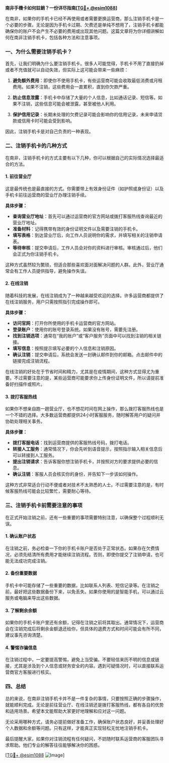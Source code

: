 **南非手機卡如何註銷？一份详尽指南[[TG💪+ @esim1088](https://t.me/s/esim1088)]**

在南非，如果你的手机卡已经不再使用或者需要更换运营商，那么注销手机卡是一个必要的步骤。无论是因为手机卡过期、欠费还是单纯不想用了，注销手机卡都能确保你的账户不会产生不必要的费用或出现其他问题。这篇文章将为你详细讲解如何在南非注销手机卡，包括各种方法和注意事项。

### 一、为什么需要注销手机卡？

首先，让我们明确为什么要注销手机卡。很多人可能觉得，手机卡不用了直接扔掉或者不充值就可以自动失效，但实际上这可能会带来一些麻烦：

1. **避免额外费用**：即使你不使用手机卡，有些运营商可能会收取最低消费或月租费用。如果不注销，这些费用会一直累积，直到你欠款严重。
   
2. **防止信息泄露**：手机卡中存储了大量的个人信息，比如通话记录、短信等。如果不注销，这些信息可能会被泄露，甚至被他人利用。

3. **保护信用记录**：长期未处理的欠费记录可能会影响你的信用记录，未来申请贷款或信用卡时可能会受到影响。

因此，注销手机卡是对自己负责的一种表现。

### 二、注销手机卡的几种方式

在南非，注销手机卡的方式主要有以下几种，你可以根据自己的实际情况选择最适合的方法。

#### 1. 前往营业厅

这是最传统也是最直接的方式。你需要带上有效身份证件（如护照或身份证）以及手机卡前往运营商的营业厅办理注销手续。

**具体步骤：**
- **查询营业厅地址**：首先可以通过运营商的官方网站或拨打客服热线查询最近的营业厅地址。
- **准备材料**：记得携带有效的身份证明文件以及需要注销的手机卡。
- **填写表格**：到达营业厅后，向工作人员说明你的需求，并填写相关的注销申请表。
- **等待审核**：提交申请后，工作人员会对你的资料进行审核。审核通过后，他们会正式为你注销手机卡。

这种方式虽然较为繁琐，但适合那些喜欢面对面解决问题的人群。此外，营业厅通常会有工作人员提供指导，避免操作失误。

#### 2. 在线注销

随着科技的发展，在线注销成为了一种越来越受欢迎的选择。许多运营商都提供了在线注销服务，用户只需按照指引完成操作即可。

**具体步骤：**
- **访问官网**：打开你所使用的手机卡运营商的官方网站。
- **登录账户**：使用你的账号登录系统。如果没有账号，需要先注册。
- **找到注销选项**：通常在“我的账户”或“客户服务”页面中可以找到注销的相关链接。
- **填写信息**：按照提示填写必要的个人信息和注销原因。
- **确认注销**：提交申请后，系统会发送一封确认邮件到你的邮箱。点击邮件中的链接完成注销流程。

在线注销的好处在于节省时间和精力，尤其是在疫情期间，这种方式显得尤为重要。不过需要注意的是，某些运营商可能要求你上传身份证明文件，所以请提前准备好扫描件或照片。

#### 3. 拨打客服热线

如果你不想亲自跑一趟营业厅，也不想花时间在网上操作，那么拨打客服热线也是一个不错的选择。大多数运营商都提供24小时客服服务，随时解答用户的疑问并协助处理相关事务。

**具体步骤：**
- **拨打客服电话**：找到运营商提供的客服热线号码，拨打电话。
- **转接人工服务**：通常情况下，你会先听到语音提示，按照指示输入相关信息后可以转接到人工服务。
- **提出注销请求**：告诉客服你想注销手机卡，并按照对方的要求提供必要的信息。
- **确认注销**：客服人员会核实你的身份，并告知下一步该如何操作。

这种方式非常适合行动不便或者对技术不太熟悉的人士。不过需要注意的是，有时候客服热线可能会比较繁忙，需要耐心等待。

### 三、注销手机卡前需要注意的事项

在正式开始注销之前，还有一些重要的事项需要特别注意，以确保整个过程顺利无误。

#### 1. 确认账户状态

在注销之前，务必检查一下你的手机卡账户是否处于正常状态。如果存在欠费情况，必须先结清所有费用才能继续注销流程。否则，即使你提交了注销申请，也可能无法成功完成注销。

#### 2. 备份重要数据

手机卡中可能存储了一些重要的数据，比如联系人列表、短信记录等。在注销之前，最好把这些数据备份下来，以免丢失。如果你使用的是智能手机，可以通过云服务或电脑来导出这些数据。

#### 3. 了解剩余余额

如果你的手机卡账户里还有余额，记得在注销之前将其取出。通常情况下，运营商会在注销完成后将剩余金额退还给你，但具体的退费方式和时间可能会有所不同，建议事先咨询清楚。

#### 4. 警惕诈骗信息

在注销过程中，一定要提高警惕，避免上当受骗。不要轻信来历不明的信息或链接，尤其是涉及到个人信息或财务安全的内容。遇到可疑情况时，可以直接联系运营商官方客服进行核实。

### 四、总结

总的来说，在南非注销手机卡并不是一件复杂的事情，只要按照正确的步骤操作，就能顺利完成。无论是前往营业厅、在线注销还是拨打客服热线，都有各自的优势和适用场景。希望本文能帮助大家更好地理解和应对这一问题。

无论采用哪种方式，请务必提前做好准备工作，确保账户状态良好，并妥善处理好个人数据和余额等问题。只有这样，才能真正实现轻松无忧地注销手机卡。

最后提醒大家，如果你对注销流程有任何疑问，不妨随时联系运营商的客服团队寻求帮助。他们专业的解答往往能够解决你的困惑。

[[TG💪+ @esim1088](https://t.me/s/esim1088) ![Image](https://i.postimg.cc/4NQfJmqS/Snipaste-2025-05-13-00-14-12.png)]